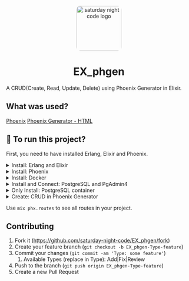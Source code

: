 <p align="center"><img src="https://avatars.githubusercontent.com/u/87999310" alt="saturday night code logo" width="122px" style="border-radius: 10px"/></p>

<h1 align="center">EX_phgen</h1>

A CRUD(Create, Read, Update, Delete) using Phoenix Generator in Elixir.

## What was used?

[Phoenix](https://phoenixframework.org/)
[Phoenix Generator - HTML](https://hexdocs.pm/phoenix/Mix.Tasks.Phx.Gen.Html.html)

## :runner: To run this project?

First, you need to have installed Erlang, Elixir and Phoenix.

<details>
  <summary>Install: Erlang and Elixir</summary>

  For Debian/Ubuntu based system:

  1. Add Erlang repository: `wget https://packages.erlang-solutions.com/erlang-solutions_2.0_all.deb && sudo dpkg -i erlang-solutions_2.0_all.deb`
  2. `sudo apt-get update`
  3. Install Erlang: `sudo apt-get install esl-erlang` and `sudo apt install erlang`
  4. Install Elixir: `sudo apt-get install elixir`
  
  After installation, run: `elixir --version` to verify that it was correctly installed.
</details>

<details>
  <summary>Install: Phoenix</summary>

  For Debian/Ubuntu based system:

  1. Install: `mix archive.install hex phx_new 1.5.8`
  2. Accept all questions with "Y"
</details>

<details>
  <summary>Install: Docker</summary>

  For Debian/Ubuntu based system:

  1. `sudo apt update`
  2. Remove others installations: `sudo apt remove docker docker-engine docker.io`
  3. Install docker.io: `sudo apt install docker.io`

  To enable Docker in startup:

  1. `sudo systemctl start docker`
  2. `sudo systemctl enable docker`

  After installation, run: `docker version` to verify that it was correctly installed.

  **All docker commands must have `sudo` before;**
</details>

<details>
  <summary>Install and Connect: PostgreSQL and PgAdmin4</summary>

  For Debian/Ubuntu based system:

  1. Get pdAdmin4 docker image: `sudo docker pull dpage/pgadmin4`
  2. Create docker postgres network: `sudo docker network create --driver bridge postgres-network`
  3. Create and start a postgres docker container running with postgres-network: `sudo docker run --name postgres --network=postgres-network -e "POSTGRES_PASSWORD=postgres" -p 5432:5432 -d postgres`
  4. Create and start a pgadmin docker container running with postgres-network: `sudo docker run --name pgadmin --network=postgres-network -p 15432:80 -e "PGADMIN_DEFAULT_EMAIL=<your_email>" -e "PGADMIN_DEFAULT_PASSWORD=bpgadmin" -d dpage/pgadmin4`

  After installation, access in your Browser: [http://localhost:15432](http://localhost:15432) to view pgAdmin4 web interface.

  **To connect a new server in pgAdmin4 web interface**:
  
  ```json
    name = pgAdmin connection name
    comments = description about the connection

    connection/host-name = container name
    connection/port = 5432
    connection/username = postgres (default)
    connection/password = pgAdmin container password
  ```
</details>

<details>
  <summary>Only Install: PostgreSQL container</summary>

  For Debian/Ubuntu based system:

  1. PostgreSQL docker image: `sudo docker run --name postgres -e POSTGRES_PASSWORD=postgres -p 5432:5432 -d postgres`

  **The authentication data for this database is**:

  ```json
    user: postgres,
    password: postgres
  ```
</details>

<details>
  <summary>Create: CRUD in Phoenix Generator</summary>

  1. In Terminal run: `mix phx.gen.html ContextName EntityName tableName attr1:attType attr2:attType`
  2. Run the migration: `mix ecto.migrate`

  **The authentication data for this database is**:

  ```json
    user: postgres,
    password: postgres
  ```
</details>

Use `mix phx.routes` to see all routes in your project.

## Contributing

1. Fork it (<https://github.com/saturday-night-code/EX_phgen/fork>)
2. Create your feature branch (`git checkout -b EX_phgen-Type-feature`)
3. Commit your changes (`git commit -am 'Type: some feature'`)
   1. Available Types (replace in Type): Add|Fix|Review
4. Push to the branch (`git push origin EX_phgen-Type-feature`)
5. Create a new Pull Request
